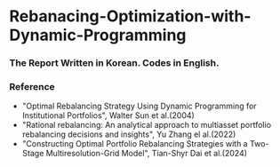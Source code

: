 # Rebanacing-Optimization-with-Dynamic-Programming

### The Report Written in Korean. Codes in English.
### Reference
- "Optimal Rebalancing Strategy Using Dynamic Programming for Institutional Portfolios", Walter Sun et al.(2004)
- "Rational rebalancing: An analytical approach to multiasset portfolio rebalancing decisions and insights", Yu Zhang el al.(2022)
- "Constructing Optimal Portfolio Rebalancing Strategies with a Two-Stage Multiresolution-Grid Model", Tian-Shyr Dai et al.(2024)
